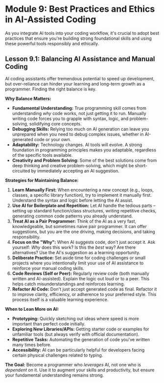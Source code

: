 # Module 9: Best Practices and Ethics in AI-Assisted Coding

As you integrate AI tools into your coding workflow, it's crucial to adopt best practices that ensure you're building strong foundational skills and using these powerful tools responsibly and ethically.

## Lesson 9.1: Balancing AI Assistance and Manual Coding

AI coding assistants offer tremendous potential to speed up development, but over-reliance can hinder your learning and long-term growth as a programmer. Finding the right balance is key.

**Why Balance Matters:**

*   **Fundamental Understanding:** True programming skill comes from understanding *why* code works, not just getting it to run. Manually writing code forces you to grapple with syntax, logic, and problem-solving, solidifying core concepts.
*   **Debugging Skills:** Relying too much on AI generation can leave you unprepared when you need to debug complex issues, whether in AI-generated code or your own.
*   **Adaptability:** Technology changes. AI tools will evolve. A strong foundation in programming principles makes you adaptable, regardless of the specific tools available.
*   **Creativity and Problem Solving:** Some of the best solutions come from deep thinking and creative problem-solving, which might be short-circuited by immediately accepting an AI suggestion.

**Strategies for Maintaining Balance:**

1.  **Learn Manually First:** When encountering a new concept (e.g., loops, classes, a specific library function), try to implement it manually first. Understand the syntax and logic before letting the AI assist.
2.  **Use AI for Boilerplate and Repetition:** Let AI handle the tedious parts – setting up standard function/class structures, writing repetitive checks, generating common code patterns you already understand.
3.  **Treat AI as a Pair Programmer:** Think of the AI as a very fast, knowledgeable, but sometimes naive pair programmer. It can offer suggestions, but you are the one driving, making decisions, and taking responsibility.
4.  **Focus on the "Why":** When AI suggests code, don't just accept it. Ask yourself: *Why* does this work? Is this the *best* way? Are there alternatives? Use the AI's suggestion as a learning opportunity.
5.  **Deliberate Practice:** Set aside time for coding challenges or small projects where you intentionally limit your use of AI assistance to reinforce your manual coding skills.
6.  **Code Reviews (Self or Peer):** Regularly review code (both manually written and AI-assisted). Explain the logic out loud or to a peer. This helps catch misunderstandings and reinforces learning.
7.  **Refactor AI Code:** Don't just accept generated code as final. Refactor it to improve clarity, efficiency, or adherence to your preferred style. This process itself is a valuable learning experience.

**When to Lean More on AI:**

*   **Prototyping:** Quickly sketching out ideas where speed is more important than perfect code initially.
*   **Exploring New Libraries/APIs:** Getting starter code or examples for unfamiliar tools (but always verify with official documentation).
*   **Repetitive Tasks:** Automating the generation of code you've written many times before.
*   **Accessibility:** AI can be particularly helpful for developers facing certain physical challenges related to typing.

**The Goal:** Become a programmer who *leverages* AI, not one who is *dependent* on it. Use it to augment your skills and productivity, but ensure your fundamental understanding remains strong.
